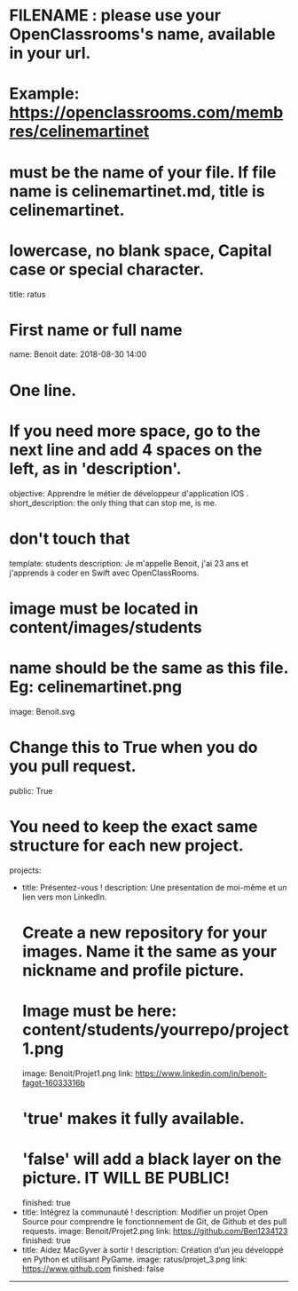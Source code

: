 # FILENAME : please use your OpenClassrooms's name, available in your url.
# Example: https://openclassrooms.com/membres/celinemartinet
# must be the name of your file. If file name is celinemartinet.md, title is celinemartinet.
# lowercase, no blank space, Capital case or special character.
title: ratus

# First name or full name
name: Benoit
date: 2018-08-30 14:00

# One line.
# If you need more space, go to the next line and add 4 spaces on the left, as in 'description'.
objective: Apprendre le métier de développeur d'application IOS .
short_description: the only thing that can stop me, is me.

# don't touch that
template: students
description:    Je m'appelle Benoit, j'ai 23 ans et j'apprends à coder en Swift avec OpenClassRooms.


# image must be located in content/images/students
# name should be the same as this file. Eg: celinemartinet.png
image: Benoit.svg

# Change this to True when you do you pull request.
public: True

# You need to keep the exact same structure for each new project.
projects:
  - title: Présentez-vous !
    description: Une présentation de moi-même et un lien vers mon LinkedIn.
    # Create a new repository for your images. Name it the same as your nickname and profile picture.
    # Image must be here: content/students/yourrepo/project1.png
    image: Benoit/Projet1.png
    link: https://www.linkedin.com/in/benoit-fagot-16033316b
    # 'true' makes it fully available.
    # 'false' will add a black layer on the picture. IT WILL BE PUBLIC!
    finished: true
  - title: Intégrez la communauté !
    description: Modifier un projet Open Source pour comprendre le fonctionnement de Git, de Github et des pull requests.
    image: Benoit/Projet2.png
    link: https://github.com/Ben1234123
    finished: true
  - title: Aidez MacGyver à sortir !
    description: Création d’un jeu développé en Python et utilisant PyGame.
    image: ratus/projet_3.png
    link: https://www.github.com
    finished: false
---
